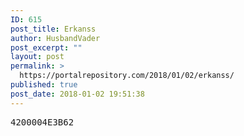 ```yaml
---
ID: 615
post_title: Erkanss
author: HusbandVader
post_excerpt: ""
layout: post
permalink: >
  https://portalrepository.com/2018/01/02/erkanss/
published: true
post_date: 2018-01-02 19:51:38
---
```

<pre>4200004E3B62</pre>